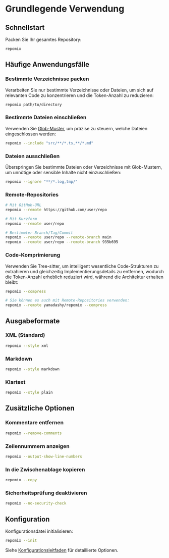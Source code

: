 # Grundlegende Verwendung

## Schnellstart

Packen Sie Ihr gesamtes Repository:
```bash
repomix
```

## Häufige Anwendungsfälle

### Bestimmte Verzeichnisse packen
Verarbeiten Sie nur bestimmte Verzeichnisse oder Dateien, um sich auf relevanten Code zu konzentrieren und die Token-Anzahl zu reduzieren:
```bash
repomix path/to/directory
```

### Bestimmte Dateien einschließen
Verwenden Sie [Glob-Muster](https://github.com/mrmlnc/fast-glob?tab=readme-ov-file#pattern-syntax), um präzise zu steuern, welche Dateien eingeschlossen werden:
```bash
repomix --include "src/**/*.ts,**/*.md"
```

### Dateien ausschließen
Überspringen Sie bestimmte Dateien oder Verzeichnisse mit Glob-Mustern, um unnötige oder sensible Inhalte nicht einzuschließen:
```bash
repomix --ignore "**/*.log,tmp/"
```

### Remote-Repositories
```bash
# Mit GitHub-URL
repomix --remote https://github.com/user/repo

# Mit Kurzform
repomix --remote user/repo

# Bestimmter Branch/Tag/Commit
repomix --remote user/repo --remote-branch main
repomix --remote user/repo --remote-branch 935b695
```

### Code-Komprimierung

Verwenden Sie Tree-sitter, um intelligent wesentliche Code-Strukturen zu extrahieren und gleichzeitig Implementierungsdetails zu entfernen, wodurch die Token-Anzahl erheblich reduziert wird, während die Architektur erhalten bleibt:

```bash
repomix --compress

# Sie können es auch mit Remote-Repositories verwenden:
repomix --remote yamadashy/repomix --compress
```

## Ausgabeformate

### XML (Standard)
```bash
repomix --style xml
```

### Markdown
```bash
repomix --style markdown
```

### Klartext
```bash
repomix --style plain
```

## Zusätzliche Optionen

### Kommentare entfernen
```bash
repomix --remove-comments
```

### Zeilennummern anzeigen
```bash
repomix --output-show-line-numbers
```

### In die Zwischenablage kopieren
```bash
repomix --copy
```

### Sicherheitsprüfung deaktivieren
```bash
repomix --no-security-check
```

## Konfiguration

Konfigurationsdatei initialisieren:
```bash
repomix --init
```

Siehe [Konfigurationsleitfaden](/de/guide/configuration) für detaillierte Optionen. 
